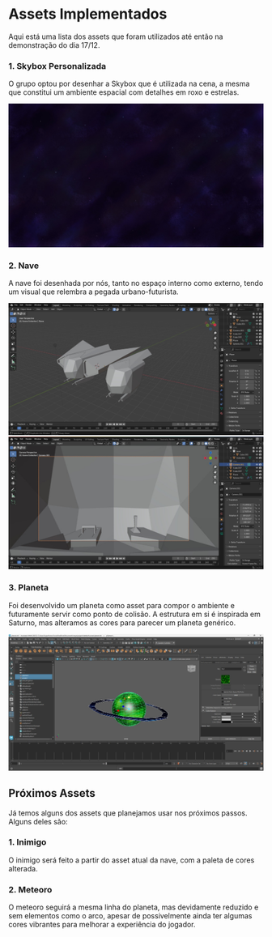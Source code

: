 # Assets Implementados  
Aqui está uma lista dos assets que foram utilizados até então na demonstração do dia 17/12.  

### 1. Skybox Personalizada  
O grupo optou por desenhar a Skybox que é utilizada na cena, a mesma que constitui um ambiente espacial com detalhes em roxo e estrelas.  

<img src='./assets/skybox.jpeg' />  

### 2. Nave  
A nave foi desenhada por nós, tanto no espaço interno como externo, tendo um visual que relembra a pegada urbano-futurista.  

<img src='./assets/nave_fora.jpeg' />  
<img src='./assets/nave_dentro.jpeg' />  

### 3. Planeta  
Foi desenvolvido um planeta como asset para compor o ambiente e futuramente servir como ponto de colisão. A estrutura em si é inspirada em Saturno, mas alteramos as cores para parecer um planeta genérico.  

<img src='./assets/planeta.jpeg' />  

## Próximos Assets  
Já temos alguns dos assets que planejamos usar nos próximos passos. Alguns deles são:  

### 1. Inimigo  
O inimigo será feito a partir do asset atual da nave, com a paleta de cores alterada.  

### 2. Meteoro  
O meteoro seguirá a mesma linha do planeta, mas devidamente reduzido e sem elementos como o arco, apesar de possivelmente ainda ter algumas cores vibrantes para melhorar a experiência do jogador.  
